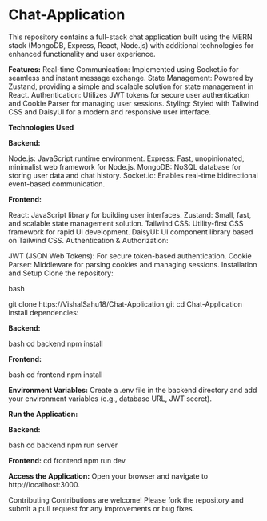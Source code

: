 # Chat-Application

This repository contains a full-stack chat application built using the MERN stack (MongoDB, Express, React, Node.js) with additional technologies for enhanced functionality and user experience.

**Features:**
Real-time Communication: Implemented using Socket.io for seamless and instant message exchange.
State Management: Powered by Zustand, providing a simple and scalable solution for state management in React.
Authentication: Utilizes JWT tokens for secure user authentication and Cookie Parser for managing user sessions.
Styling: Styled with Tailwind CSS and DaisyUI for a modern and responsive user interface.

**Technologies Used**

**Backend:**

Node.js: JavaScript runtime environment.
Express: Fast, unopinionated, minimalist web framework for Node.js.
MongoDB: NoSQL database for storing user data and chat history.
Socket.io: Enables real-time bidirectional event-based communication.

**Frontend:**

React: JavaScript library for building user interfaces.
Zustand: Small, fast, and scalable state management solution.
Tailwind CSS: Utility-first CSS framework for rapid UI development.
DaisyUI: UI component library based on Tailwind CSS.
Authentication & Authorization:

JWT (JSON Web Tokens): For secure token-based authentication.
Cookie Parser: Middleware for parsing cookies and managing sessions.
Installation and Setup
Clone the repository:

bash

git clone https://VishalSahu18/Chat-Application.git
cd Chat-Application
Install dependencies:

**Backend:**

bash
cd backend
npm install

**Frontend:**

bash
cd frontend
npm install

**Environment Variables:**
Create a .env file in the backend directory and add your environment variables (e.g., database URL, JWT secret).

**Run the Application:**

**Backend:**

bash
cd backend
npm run server

**Frontend:**
cd frontend
npm run dev

**Access the Application:**
Open your browser and navigate to http://localhost:3000.

Contributing
Contributions are welcome! Please fork the repository and submit a pull request for any improvements or bug fixes.
